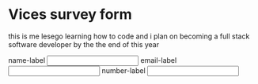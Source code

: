 <!DOCTYPE html>
<html lang="en">
  <head>
    <meta charset="UTF-8" />
    <title>Survey Form</title>
  </head>
  <h1 id="title">Vices survey form</h1>
  <P id="description">this is me lesego learning how to code and i plan on becoming a full stack software developer by the the end of this year </p>
  <form id="survey-form">
    <label for="name">name-label</label>
<input id="name" type="text">
<label for="email">email-label</label>
<input id="email">
<label ="number">number-label</label>
<input id="number">
   </form> 
  <body></body>
</html>
